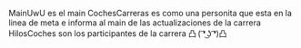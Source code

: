 MainUwU es el main
CochesCarreras es como una personita que esta en la linea de meta e informa al main de las actualizaciones de la carrera
HilosCoches son los participantes de la carrera
凸 ( ͡❛ ͜ʖ ͡❛)凸
